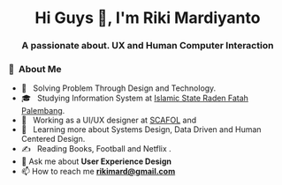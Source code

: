 <h1 align="center">Hi Guys 👋, I'm Riki Mardiyanto</h1>
<h3 align="center">
	A passionate about. UX and Human Computer Interaction<br>
	
</h3>

<h3> 👨 &nbsp;About Me </h3>

- 🔭 &nbsp; Solving Problem Through Design and Technology.
- 🎓 &nbsp; Studying Information System at [Islamic State Raden Fatah Palembang](https://radenfatah.ac.id).
- 💼 &nbsp; Working as a UI/UX designer at [SCAFOL](https://scafol.com/) and 
- 🌱 &nbsp; Learning more about Systems Design, Data Driven and Human Centered Design.
- ✍️ &nbsp; Reading Books, Football and Netflix .
- 💬 Ask me about **User Experience Design**
- 📫 How to reach me **rikimard@gmail.com** 

<br/>
<br/>

